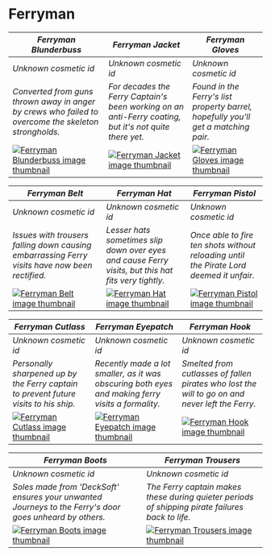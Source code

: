 # Ferryman

| *Ferryman Blunderbuss* | *Ferryman Jacket* | *Ferryman Gloves* |
| ---------------------- | ----------------- | ----------------- |
| *Unknown cosmetic id* | *Unknown cosmetic id* | *Unknown cosmetic id* |
| *Converted from guns thrown away in anger by crews who failed to overcome the skeleton strongholds.* | *For decades the Ferry Captain's been working on an anti-Ferry coating, but it's not quite there yet.* | *Found in the Ferry's list property barrel, hopefully you'll get a matching pair.* |
| [![*Ferryman Blunderbuss* image thumbnail](https://cdn.merciasquill.com/images/67035fed8ad30bf0035179c4)](https://seaofthieves.wiki.gg/wiki/Ferryman_Blunderbuss) | [![*Ferryman Jacket* image thumbnail](https://cdn.merciasquill.com/images/67035fed8ad30bf0035179c4)](https://seaofthieves.wiki.gg/wiki/Ferryman_Jacket) | [![*Ferryman Gloves* image thumbnail](https://cdn.merciasquill.com/images/67035fed8ad30bf0035179c4)](https://seaofthieves.wiki.gg/wiki/Ferryman_Gloves) |

| *Ferryman Belt* | *Ferryman Hat* | *Ferryman Pistol* |
| --------------- | -------------- | ----------------- |
| *Unknown cosmetic id* | *Unknown cosmetic id* | *Unknown cosmetic id* |
| *Issues with trousers falling down causing embarrassing Ferry visits have now been rectified.* | *Lesser hats sometimes slip down over eyes and cause Ferry visits, but this hat fits very tightly.* | *Once able to fire ten shots without reloading until the Pirate Lord deemed it unfair.* |
| [![*Ferryman Belt* image thumbnail](https://cdn.merciasquill.com/images/67035fed8ad30bf0035179c4)](https://seaofthieves.wiki.gg/wiki/Ferryman_Belt) | [![*Ferryman Hat* image thumbnail](https://cdn.merciasquill.com/images/67035fed8ad30bf0035179c4)](https://seaofthieves.wiki.gg/wiki/Ferryman_Hat) | [![*Ferryman Pistol* image thumbnail](https://cdn.merciasquill.com/images/67035fed8ad30bf0035179c4)](https://seaofthieves.wiki.gg/wiki/Ferryman_Pistol) |

| *Ferryman Cutlass* | *Ferryman Eyepatch* | *Ferryman Hook* |
| ------------------ | ------------------- | --------------- |
| *Unknown cosmetic id* | *Unknown cosmetic id* | *Unknown cosmetic id* |
| *Personally sharpened up by the Ferry captain to prevent future visits to his ship.* | *Recently made a lot smaller, as it was obscuring both eyes and making ferry visits a formality.* | *Smelted from cutlasses of fallen pirates who lost the will to go on and never left the Ferry.* |
| [![*Ferryman Cutlass* image thumbnail](https://cdn.merciasquill.com/images/67035fed8ad30bf0035179c4)](https://seaofthieves.wiki.gg/wiki/Ferryman_Cutlass) | [![*Ferryman Eyepatch* image thumbnail](https://cdn.merciasquill.com/images/67035fed8ad30bf0035179c4)](https://seaofthieves.wiki.gg/wiki/Ferryman_Eyepatch) | [![*Ferryman Hook* image thumbnail](https://cdn.merciasquill.com/images/67035fed8ad30bf0035179c4)](https://seaofthieves.wiki.gg/wiki/Ferryman_Hook) |

| *Ferryman Boots* | *Ferryman Trousers* |
| ---------------- | ------------------- |
| *Unknown cosmetic id* | *Unknown cosmetic id* |
| *Soles made from 'DeckSoft' ensures your unwanted Journeys to the Ferry's door goes unheard by others.* | *The Ferry captain makes these during quieter periods of shipping pirate failures back to life.* |
| [![*Ferryman Boots* image thumbnail](https://cdn.merciasquill.com/images/67035fed8ad30bf0035179c4)](https://seaofthieves.wiki.gg/wiki/Ferryman_Boots) | [![*Ferryman Trousers* image thumbnail](https://cdn.merciasquill.com/images/67035fed8ad30bf0035179c4)](https://seaofthieves.wiki.gg/wiki/Ferryman_Trousers) |

